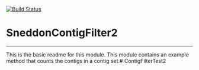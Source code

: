 [![Build Status](https://travis-ci.org/msneddon/SneddonContigFilter2.svg?branch=master)](https://travis-ci.org/msneddon/SneddonContigFilter2)

# SneddonContigFilter2
---

This is the basic readme for this module. This module contains an example method that counts the contigs in a contig set.# ContigFilterTest2

